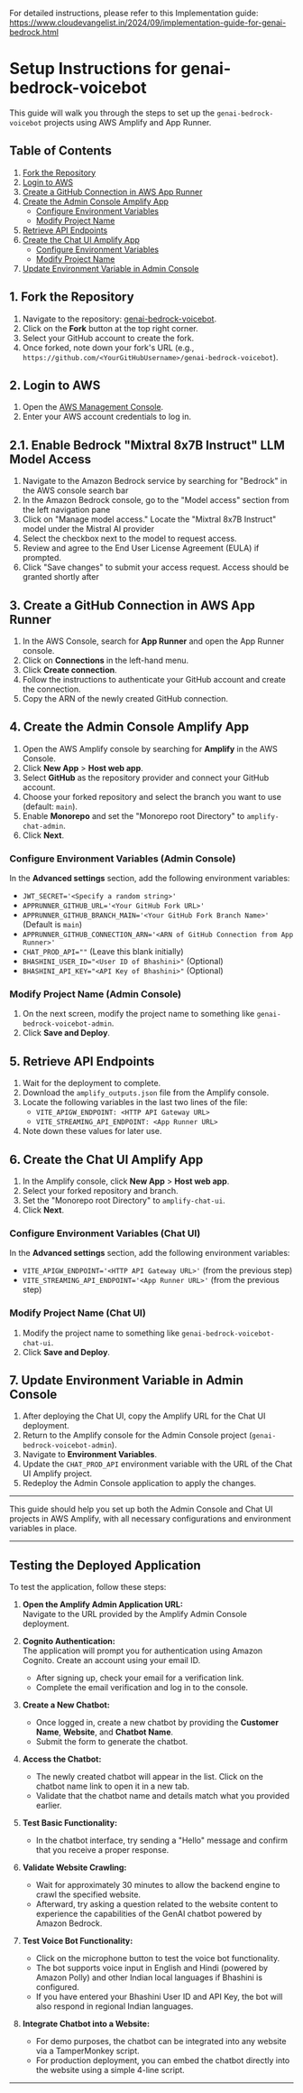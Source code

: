 For detailed instructions, please refer to this Implementation guide: https://www.cloudevangelist.in/2024/09/implementation-guide-for-genai-bedrock.html

# Setup Instructions for genai-bedrock-voicebot

This guide will walk you through the steps to set up the `genai-bedrock-voicebot` projects using AWS Amplify and App Runner.

## Table of Contents
1. [Fork the Repository](#1-fork-the-repository)
2. [Login to AWS](#2-login-to-aws)
3. [Create a GitHub Connection in AWS App Runner](#3-create-a-github-connection-in-aws-app-runner)
4. [Create the Admin Console Amplify App](#4-create-the-admin-console-amplify-app)
    - [Configure Environment Variables](#configure-environment-variables-admin-console)
    - [Modify Project Name](#modify-project-name-admin-console)
5. [Retrieve API Endpoints](#5-retrieve-api-endpoints)
6. [Create the Chat UI Amplify App](#6-create-the-chat-ui-amplify-app)
    - [Configure Environment Variables](#configure-environment-variables-chat-ui)
    - [Modify Project Name](#modify-project-name-chat-ui)
7. [Update Environment Variable in Admin Console](#7-update-environment-variable-in-admin-console)

## 1. Fork the Repository

1. Navigate to the repository: [genai-bedrock-voicebot](https://github.com/tiwarivikas/genai-bedrock-voicebot).
2. Click on the **Fork** button at the top right corner.
3. Select your GitHub account to create the fork.
4. Once forked, note down your fork's URL (e.g., `https://github.com/<YourGitHubUsername>/genai-bedrock-voicebot`).

## 2. Login to AWS

1. Open the [AWS Management Console](https://aws.amazon.com/console/).
2. Enter your AWS account credentials to log in.

## 2.1. Enable Bedrock "Mixtral 8x7B Instruct" LLM Model Access
1. Navigate to the Amazon Bedrock service by searching for "Bedrock" in the AWS console search bar
2. In the Amazon Bedrock console, go to the "Model access" section from the left navigation pane
3. Click on "Manage model access."
Locate the "Mixtral 8x7B Instruct" model under the Mistral AI provider
4. Select the checkbox next to the model to request access.
5. Review and agree to the End User License Agreement (EULA) if prompted.
6. Click "Save changes" to submit your access request. Access should be granted shortly after

## 3. Create a GitHub Connection in AWS App Runner

1. In the AWS Console, search for **App Runner** and open the App Runner console.
2. Click on **Connections** in the left-hand menu.
3. Click **Create connection**.
4. Follow the instructions to authenticate your GitHub account and create the connection.
5. Copy the ARN of the newly created GitHub connection.

## 4. Create the Admin Console Amplify App

1. Open the AWS Amplify console by searching for **Amplify** in the AWS Console.
2. Click **New App** > **Host web app**.
3. Select **GitHub** as the repository provider and connect your GitHub account.
4. Choose your forked repository and select the branch you want to use (default: `main`).
5. Enable **Monorepo** and set the "Monorepo root Directory" to `amplify-chat-admin`.
6. Click **Next**.

### Configure Environment Variables (Admin Console)

In the **Advanced settings** section, add the following environment variables:

- `JWT_SECRET='<Specify a random string>'`
- `APPRUNNER_GITHUB_URL='<Your GitHub Fork URL>'`
- `APPRUNNER_GITHUB_BRANCH_MAIN='<Your GitHub Fork Branch Name>'` (Default is `main`)
- `APPRUNNER_GITHUB_CONNECTION_ARN='<ARN of GitHub Connection from App Runner>'`
- `CHAT_PROD_API=""` (Leave this blank initially)
- `BHASHINI_USER_ID="<User ID of Bhashini>"` (Optional)
- `BHASHINI_API_KEY="<API Key of Bhashini>"` (Optional)

### Modify Project Name (Admin Console)

1. On the next screen, modify the project name to something like `genai-bedrock-voicebot-admin`.
2. Click **Save and Deploy**.

## 5. Retrieve API Endpoints

1. Wait for the deployment to complete.
2. Download the `amplify_outputs.json` file from the Amplify console.
3. Locate the following variables in the last two lines of the file:
   - `VITE_APIGW_ENDPOINT: <HTTP API Gateway URL>`
   - `VITE_STREAMING_API_ENDPOINT: <App Runner URL>`
4. Note down these values for later use.

## 6. Create the Chat UI Amplify App

1. In the Amplify console, click **New App** > **Host web app**.
2. Select your forked repository and branch.
3. Set the "Monorepo root Directory" to `amplify-chat-ui`.
4. Click **Next**.

### Configure Environment Variables (Chat UI)

In the **Advanced settings** section, add the following environment variables:

- `VITE_APIGW_ENDPOINT='<HTTP API Gateway URL>'` (from the previous step)
- `VITE_STREAMING_API_ENDPOINT='<App Runner URL>'` (from the previous step)

### Modify Project Name (Chat UI)

1. Modify the project name to something like `genai-bedrock-voicebot-chat-ui`.
2. Click **Save and Deploy**.

## 7. Update Environment Variable in Admin Console

1. After deploying the Chat UI, copy the Amplify URL for the Chat UI deployment.
2. Return to the Amplify console for the Admin Console project (`genai-bedrock-voicebot-admin`).
3. Navigate to **Environment Variables**.
4. Update the `CHAT_PROD_API` environment variable with the URL of the Chat UI Amplify project.
5. Redeploy the Admin Console application to apply the changes.

---

This guide should help you set up both the Admin Console and Chat UI projects in AWS Amplify, with all necessary configurations and environment variables in place.

---

## Testing the Deployed Application

To test the application, follow these steps:

1. **Open the Amplify Admin Application URL:**  
   Navigate to the URL provided by the Amplify Admin Console deployment.

2. **Cognito Authentication:**  
   The application will prompt you for authentication using Amazon Cognito. Create an account using your email ID.  
   - After signing up, check your email for a verification link.
   - Complete the email verification and log in to the console.

3. **Create a New Chatbot:**
   - Once logged in, create a new chatbot by providing the **Customer Name**, **Website**, and **Chatbot Name**.
   - Submit the form to generate the chatbot.

4. **Access the Chatbot:**
   - The newly created chatbot will appear in the list. Click on the chatbot name link to open it in a new tab.
   - Validate that the chatbot name and details match what you provided earlier.

5. **Test Basic Functionality:**
   - In the chatbot interface, try sending a "Hello" message and confirm that you receive a proper response.

6. **Validate Website Crawling:**
   - Wait for approximately 30 minutes to allow the backend engine to crawl the specified website.
   - Afterward, try asking a question related to the website content to experience the capabilities of the GenAI chatbot powered by Amazon Bedrock.

7. **Test Voice Bot Functionality:**
   - Click on the microphone button to test the voice bot functionality.
   - The bot supports voice input in English and Hindi (powered by Amazon Polly) and other Indian local languages if Bhashini is configured.
   - If you have entered your Bhashini User ID and API Key, the bot will also respond in regional Indian languages.

8. **Integrate Chatbot into a Website:**
   - For demo purposes, the chatbot can be integrated into any website via a TamperMonkey script.
   - For production deployment, you can embed the chatbot directly into the website using a simple 4-line script.

---

